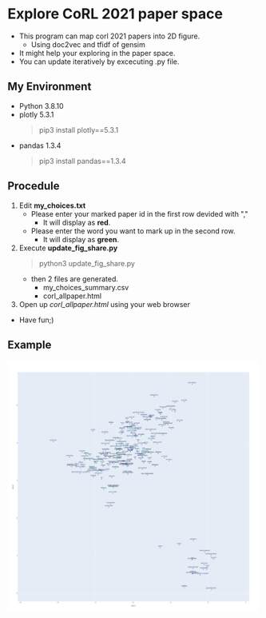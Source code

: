 # Explore CoRL 2021 paper space
- This program can map corl 2021 papers into 2D figure.
   - Using doc2vec and tfidf of gensim
- It might help your exploring in the paper space.
- You can update iteratively by excecuting .py file.

## My Environment
- Python 3.8.10  
- plotly 5.3.1
    > pip3 install plotly==5.3.1
- pandas 1.3.4
    > pip3 install pandas==1.3.4

## Procedule 
1. Edit **my_choices.txt** 
    - Please enter your marked paper id in the first row devided with ","
        - It will display as **red**.
    - Please enter the word you want to mark up in the second row. 
        - It will display as **green**.
2. Execute **update_fig_share.py**
    > python3 update_fig_share.py
    - then 2 files are generated.
        - my_choices_summary.csv 
        - corl_allpaper.html 
3. Open up *corl_allpaper.html* using your web browser

- Have fun;)

## Example
![](newplot.png)
